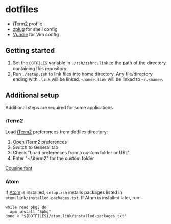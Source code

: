 # dotfiles

* [iTerm2](https://www.iterm2.com/) profile
* [zplug](https://github.com/zplug/zplug) for shell config
* [Vundle](https://github.com/VundleVim/Vundle.vim) for Vim config

## Getting started

1. Set the `DOTFILES` variable in `./zsh/zshrc.link` to the path of the
   directory containing this repository.
2. Run `./setup.zsh` to link files into home directory.
   Any file/directory ending with `.link` will be linked.
   `<name>.link` will be linked to `~/.<name>`.

## Additional setup

Additional steps are required for some applications.

### iTerm2

Load [iTerm2](https://www.iterm2.com/) preferences from dotfiles directory:

1. Open iTerm2 preferences
2. Switch to General tab
3. Check "Load preferences from a custom folder or URL"
4. Enter "~/.iterm2" for the custom folder

[Cousine font](https://fonts.google.com/specimen/Cousine)

### Atom

If [Atom](https://atom.io/) is installed, `setup.zsh` installs packages listed
in `atom.link/installed-packages.txt`. If Atom is installed later, run:
```shell
while read pkg; do
  apm install "$pkg"
done < "${DOTFILES}/atom.link/installed-packages.txt"
```
